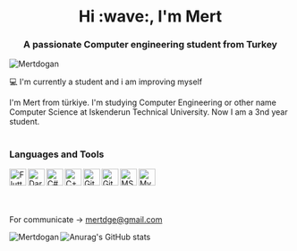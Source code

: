 <h1 align="center">Hi :wave:, I'm Mert</h1>
<h3 align="center">A passionate Computer engineering student from Turkey</h3>

<p align="left"> <img src="https://komarev.com/ghpvc/?username=Deatsilence" alt="Mertdogan" /> </p>

:computer: I'm currently a student and i am improving myself

I'm Mert from türkiye. I'm studying Computer Engineering or other name Computer Science at Iskenderun Technical University. Now I am a 3nd year student.

#

### Languages and Tools

<img align="left" alt="Flutter" width="30px" src="https://cdn.jsdelivr.net/gh/devicons/devicon/icons/flutter/flutter-original.svg" />
<img align="left" alt="Dart" width="30px" src="https://cdn.jsdelivr.net/gh/devicons/devicon/icons/dart/dart-original.svg" />
<img align="left" alt="C#" width="30px" src="https://cdn.jsdelivr.net/gh/devicons/devicon/icons/csharp/csharp-plain.svg" />
<img align="left" alt="C++" width="30px" src="https://cdn.jsdelivr.net/gh/devicons/devicon/icons/cplusplus/cplusplus-plain.svg" />
<img align="left" alt="Git" width="30px" src="https://cdn.jsdelivr.net/gh/devicons/devicon/icons/git/git-original.svg" />
<img align="left" alt="Github" width="30px" src="https://cdn.jsdelivr.net/gh/devicons/devicon/icons/github/github-original.svg" />
<img align="left" alt="MSSQL" width="30px" src="https://cdn.jsdelivr.net/gh/devicons/devicon/icons/microsoftsqlserver/microsoftsqlserver-plain-wordmark.svg" />
<img align="left" alt="MySQL" width="30px" src="https://cdn.jsdelivr.net/gh/devicons/devicon/icons/mysql/mysql-original-wordmark.svg" />


<br />
<br />
<br />
<br />

For communicate -> [mertdge@gmail.com](mailto:mertdge@gmail.com)

<p><img align="left" src="https://github-readme-stats.vercel.app/api/top-langs/?username=Deatsilence&layout=compact&hide=html" alt="Mertdogan"
        

![Anurag's GitHub stats](https://github-readme-stats.vercel.app/api?username=Deatsilence&show_icons=true&theme=tokyonight)

        
